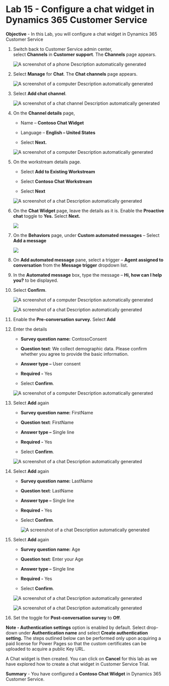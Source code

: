 # Lab 15 - Configure a chat widget in Dynamics 365 Customer Service

**Objective** - In this Lab, you will configure a chat widget in Dynamics 365 Customer Service

1.  Switch back to Customer Service admin center, select **Channels** in **Customer support**.
    The **Channels** page appears.

    ![A screenshot of a phone Description automatically
generated](./media/media16/image11.png)

2.  Select **Manage** for **Chat**. The **Chat channels** page appears.

    ![A screenshot of a computer Description automatically
generated](./media/media16/image12.png)

3.  Select **Add chat channel**.

    ![A screenshot of a chat channel Description automatically
generated](./media/media16/image13.png)

4.  On the **Channel details** page,

    - Name – **Contoso Chat Widget**

    - Language – **English – United States**

    - Select **Next.**

    ![A screenshot of a computer Description automatically
generated](./media/media16/image14.png)

5.  On the workstream details page.

    - Select **Add to Existing Workstream**

    - Select **Contoso Chat Workstream**

    - Select **Next**

    ![A screenshot of a chat Description automatically
generated](./media/media16/image15.png)

6.  On the **Chat Widget** page, leave the details as it is. Enable the
    **Proactive chat** toggle to **Yes.** Select **Next.**

    ![](./media/media16/image16.png)

7.  On the **Behaviors** page, under **Custom automated messages** –
    Select **Add a message**

    ![](./media/media16/image17.png)

8.  On **Add automated message** pane, select a trigger – **Agent
    assigned to conversation** from the **Message trigger** dropdown
    list.

9.  In the **Automated message** box, type the message – **Hi, how can I
    help you?** to be displayed.

10.  Select **Confirm**.

        ![A screenshot of a computer Description automatically generated](./media/media16/image18.png)

        ![A screenshot of a chat Description automatically generated](./media/media16/image19.png)

11.  Enable the **Pre-conversation survey.** Select **Add**

12.  Enter the details

        - **Survey question name:** ContosoConsent

        - **Question text**: We collect demographic data. Please confirm whether you agree to provide the basic information.

        - **Answer type –** User consent

        - **Required -** Yes

        - Select **Confirm**.

        ![A screenshot of a computer Description automatically generated](./media/media16/image20.png)

13.  Select **Add** again

        - **Survey question name:** FirstName

        - **Question text**: FirstName

        - **Answer type –** Single line

        - **Required -** Yes

        - Select **Confirm**.

        ![A screenshot of a chat Description automatically generated](./media/media16/image21.png)

14.  Select **Add** again

        - **Survey question name:** LastName

        - **Question text**: LastName

        - **Answer type –** Single line

        - **Required -** Yes

        - Select **Confirm**.

            ![A screenshot of a chat Description automatically generated](./media/media16/image22.png)

15.  Select **Add** again

        - **Survey question name:** Age

        - **Question text**: Enter your Age

        - **Answer type –** Single line

        - **Required -** Yes

        - Select **Confirm**.

        ![A screenshot of a chat Description automatically generated](./media/media16/image23.png)

        ![A screenshot of a chat Description automatically generated](./media/media16/image24.png)

16. Set the toggle for **Post-conversation survey** to **Off**.

**Note - Authentication settings** option is enabled by default. Select
drop-down under **Authentication name** and select **Create
authentication setting.** The steps outlined below can be performed only
upon acquiring a paid license for Power Pages so that the custom
certificates can be uploaded to acquire a public Key URL.

A Chat widget is then created. You can click on **Cancel** for this lab
as we have explored how to create a chat widget in Customer Service
Trial.

**Summary** - You have configured a **Contoso Chat Widget** in Dynamics 365 Customer Service.


